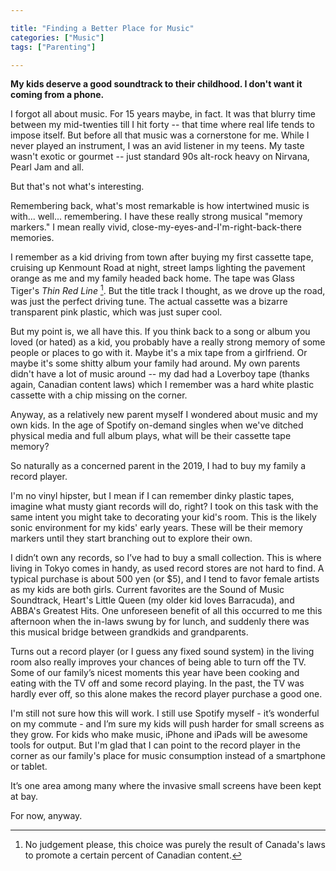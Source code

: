 ```yaml
---

title: "Finding a Better Place for Music"
categories: ["Music"]
tags: ["Parenting"]

---
```


**My kids deserve a good soundtrack to their childhood. I don't want it coming from a phone.** 

I forgot all about music. For 15 years maybe, in fact. It was that blurry time between my mid-twenties till I hit forty -- that time where real life tends to impose itself. But before all that music was a cornerstone for me. While I never played an instrument, I was an avid listener in my teens. My taste wasn't exotic or gourmet -- just standard 90s alt-rock heavy on Nirvana, Pearl Jam and all.

But that's not what's interesting.

Remembering back, what's most remarkable is how intertwined music is with... well... remembering. I have these really strong musical "memory markers." I mean really vivid, close-my-eyes-and-I'm-right-back-there memories.

I remember as a kid driving from town after buying my first cassette tape, cruising up Kenmount Road at night, street lamps lighting the pavement orange as me and my family headed back home. The tape was Glass Tiger's *Thin Red Line* [^1]. But the title track I thought, as we drove up the road, was just the perfect driving tune. The actual cassette was a bizarre transparent pink plastic, which was just super cool.

But my point is, we all have this. If you think back to a song or album you loved (or hated) as a kid, you probably have a really strong memory of some people or places to go with it. Maybe it's a mix tape from a girlfriend. Or maybe it's some shitty album your family had around. My own parents didn't have a lot of music around -- my dad had a Loverboy tape (thanks again, Canadian content laws) which I remember was a hard white plastic cassette with a chip missing on the corner.

Anyway, as a relatively new parent myself I wondered about music and my own kids. In the age of Spotify on-demand singles when we've ditched physical media and full album plays, what will be their cassette tape memory?

So naturally as a concerned parent in the 2019, I had to buy my family a record player.

I'm no vinyl hipster, but I mean if I can remember dinky plastic tapes, imagine what musty giant records will do, right? I took on this task with the same intent you might take to decorating your kid's room. This is the likely sonic environment for my kids' early years. These will be their memory markers until they start branching out to explore their own.

I didn’t own any records, so I’ve had to buy a small collection. This is where living in Tokyo comes in handy, as used record stores are not hard to find. A typical purchase is about 500 yen (or $5), and I tend to favor female artists as my kids are both girls. Current favorites are the Sound of Music Soundtrack, Heart's Little Queen (my older kid loves Barracuda), and ABBA's Greatest Hits. One unforeseen benefit of all this occurred to me this afternoon when the in-laws swung by for lunch, and suddenly there was this musical bridge between grandkids and grandparents.

Turns out a record player (or I guess any fixed sound system) in the living room also really improves your chances of being able to turn off the TV. Some of our family’s nicest moments this year have been cooking and eating with the TV off and some record playing. In the past, the TV was hardly ever off, so this alone makes the record player purchase a good one.

I'm still not sure how this will work. I still use Spotify myself - it’s wonderful on my commute - and I’m sure my kids will push harder for small screens as they grow. For kids who make music, iPhone and iPads will be awesome tools for output. But I'm glad that I can point to the record player in the corner as our family's place for music consumption instead of a smartphone or tablet.

It’s one area among many where the invasive small screens have been kept at bay.

For now, anyway.

[^1]: No judgement please, this choice was purely the result of Canada's laws to promote a certain percent of Canadian content.